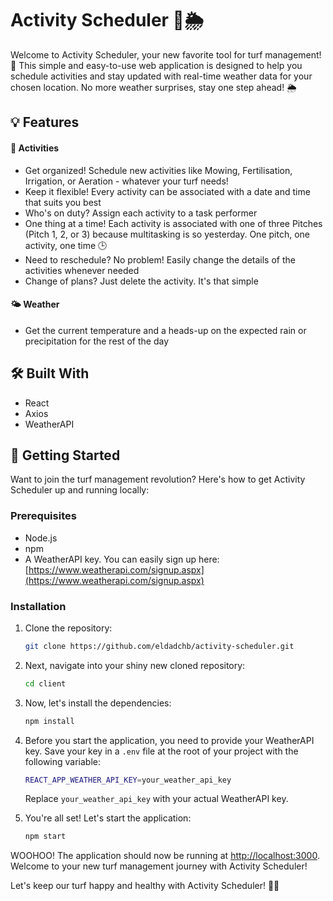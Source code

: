 # Activity Scheduler 🌱🌦️

Welcome to Activity Scheduler, your new favorite tool for turf management! 🙌 This simple and easy-to-use web application is designed to help you schedule activities and stay updated with real-time weather data for your chosen location. No more weather surprises, stay one step ahead! 🌦️

## 💡 Features

#### 📝 **Activities**

- Get organized! Schedule new activities like Mowing, Fertilisation, Irrigation, or Aeration - whatever your turf needs!
- Keep it flexible! Every activity can be associated with a date and time that suits you best
- Who's on duty? Assign each activity to a task performer
- One thing at a time! Each activity is associated with one of three Pitches (Pitch 1, 2, or 3) because multitasking is so yesterday. One pitch, one activity, one time 🕒
- Need to reschedule? No problem! Easily change the details of the activities whenever needed
- Change of plans? Just delete the activity. It's that simple

#### 🌤️ **Weather**

- Get the current temperature and a heads-up on the expected rain or precipitation for the rest of the day

## 🛠️ Built With

- React
- Axios
- WeatherAPI

## 🚀 Getting Started

Want to join the turf management revolution? Here's how to get Activity Scheduler up and running locally:

### Prerequisites

- Node.js
- npm
- A WeatherAPI key. You can easily sign up here: [https://www.weatherapi.com/signup.aspx](https://www.weatherapi.com/signup.aspx)

### Installation

1. Clone the repository:

    ```bash
    git clone https://github.com/eldadchb/activity-scheduler.git
    ```

2. Next, navigate into your shiny new cloned repository:

    ```bash
    cd client
    ```

3. Now, let's install the dependencies:

    ```bash
    npm install
    ```

4. Before you start the application, you need to provide your WeatherAPI key. Save your key in a `.env` file at the root of your project with the following variable:

    ```bash
    REACT_APP_WEATHER_API_KEY=your_weather_api_key
    ```

    Replace `your_weather_api_key` with your actual WeatherAPI key.

5. You're all set! Let's start the application:

    ```bash
    npm start
    ```

WOOHOO! The application should now be running at [http://localhost:3000](http://localhost:3000). Welcome to your new turf management journey with Activity Scheduler!

Let's keep our turf happy and healthy with Activity Scheduler! 🌱🎉